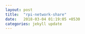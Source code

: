 ```yaml
---
layout: post
title:  "rpi-network-share"
date:   2018-03-04 01:19:05 +0530
categories: jekyll update
---
```

